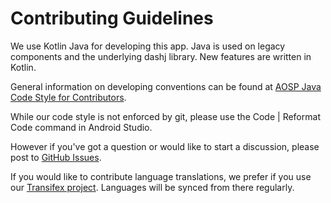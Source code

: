 # Contributing Guidelines

We use Kotlin Java for developing this app.  Java is used on legacy components and
the underlying dashj library. New features are written in Kotlin.

General information on developing conventions can be found at [AOSP Java Code Style
for Contributors](https://source.android.com/setup/contribute/code-style).

While our code style is not enforced by git, please use the Code | Reformat Code
command in Android Studio.

However if you've got a question or would like to start a discussion, please post to
[GitHub Issues](https://github.com/dashevo/issues).

If you would like to contribute language translations, we prefer if you use our
[Transifex project](https://www.transifex.com/dash/dash-wallet/). Languages will be
synced from there regularly.
